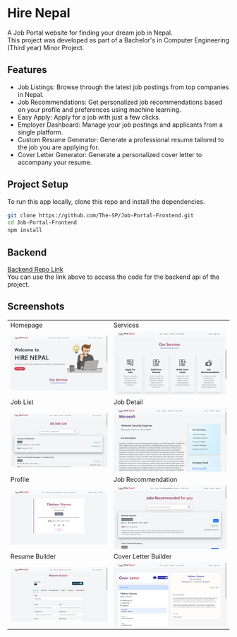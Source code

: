 # Hire Nepal

A Job Portal website for finding your dream job in Nepal.  
This project was developed as part of a Bachelor's in Computer Engineering (Third year) Minor Project.

## Features

- Job Listings: Browse through the latest job postings from top companies in Nepal.
- Job Recommendations: Get personalized job recommendations based on your profile and preferences using machine learning.
- Easy Apply: Apply for a job with just a few clicks.
- Employer Dashboard: Manage your job postings and applicants from a single platform.
- Custom Resume Generator: Generate a professional resume tailored to the job you are applying for.
- Cover Letter Generator: Generate a personalized cover letter to accompany your resume.

## Project Setup

To run this app locally, clone this repo and install the dependencies.

```bash
git clone https://github.com/The-SP/Job-Portal-Frontend.git
cd Job-Portal-Frontend
npm install
```

## Backend

[Backend Repo Link](https://github.com/The-SP/Job-Portal-Backend)  
You can use the link above to access the code for the backend api of the project.

## Screenshots

<table>
  <tr>
    <td>Homepage</td>
    <td>Services</td>
  </tr>
  <tr>
    <td><img src="./screenshots/homepage.png"></td>
    <td><img src="./screenshots/services.png"></td>
  </tr>
  <tr>
    <td>Job List</td>
    <td>Job Detail</td>
  </tr>
  <tr>
    <td><img src="./screenshots/job-list.png"></td>
    <td><img src="./screenshots/job-detail.png"></td>
  </tr>
  <tr>
    <td>Profile</td>
    <td>Job Recommendation</td>
  </tr>
  <tr>
    <td><img src="./screenshots/profile.png"></td>
    <td><img src="./screenshots/recommendation.png"></td>
  </tr>
  <tr>
    <td>Resume Builder</td>
    <td>Cover Letter Builder</td>
  </tr>
  <tr>
    <td><img src="./screenshots/resume.png"></td>
    <td><img src="./screenshots/cover-letter.png"></td>
  </tr>
</table>
